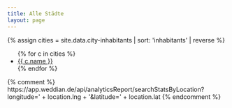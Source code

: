 ```yaml
---
title: Alle Städte
layout: page
---
```


{% assign cities = site.data.city-inhabitants | sort: 'inhabitants' | reverse %}
<ul class="menu">
{% for c in cities %}
<li><a href="/brautkleid-{{ c.citySlug }}.html">{{ c.name }}</a></li>
{% endfor %}
</ul>
{% comment %}
https://app.weddian.de/api/analyticsReport/searchStatsByLocation?longitude=' + location.lng + '&latitude=' + location.lat
{% endcomment %}